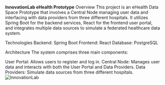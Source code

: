 **InnovationLab eHealth Prototype**
Overview
This project is an eHealth Data Space Prototype that involves a Central Node managing user data and interfacing with data providers from three different hospitals. It utilizes Spring Boot for the backend services, React for the frontend user portal, and integrates multiple data sources to simulate a federated healthcare data system.

Technologies
Backend: Spring Boot
Frontend: React
Database: PostgreSQL

Architecture
The system comprises three main components:

User Portal: Allows users to register and log in.
Central Node: Manages user data and interacts with both the User Portal and Data Providers.
Data Providers: Simulate data sources from three different hospitals.
![InnovationLab](https://github.com/bojanabojchovska/InnovationLab2/assets/126956163/229d4605-7687-4bf9-b831-13d981645894)
